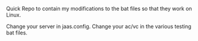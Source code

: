 Quick Repo to contain my modifications to the bat files so that they work on Linux.

Change your server in jaas.config. Change your ac/vc in the various testing bat files.
